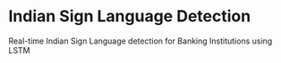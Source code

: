 # Indian Sign Language Detection 
Real-time Indian Sign Language detection for Banking Institutions using LSTM 
